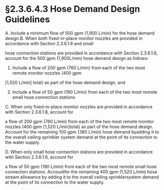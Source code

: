 # §2.3.6.4.3 Hose Demand Design Guidelines



A. Include a minimum flow of 500 gpm (1,900 L/min) for the hose demand design.B. When both fixed-in-place monitor nozzles are provided in accordance with Section 2.3.6.1.8 and small

hose connection stations are provided in accordance with Section 2.3.6.1.6, account for the 500 gpm (1,900L/min) hose demand design as follows:

1. Include a flow of 200 gpm (760 L/min) from each of the two most remote monitor nozzles (400 gpm

[1,520 L/min] total) as part of the hose demand design, and

2. Include a flow of 50 gpm (190 L/min) from each of the two most remote small hose connection stations

C. When only fixed-in-place monitor nozzles are provided in accordance with Section 2.3.6.1.8, account for

a flow of 200 gpm (760 L/min) from each of the two most remote monitor nozzles (400 gpm [1,520 L/min]total) as part of the hose demand design. Account for the remaining 100 gpm (380 L/min) hose demand byadding it to the overall ceiling sprinkler system demand at the point of its connection to the water supply.

D. When only small hose connection stations are provided in accordance with Section 2.3.6.1.6, account for

a flow of 50 gpm (190 L/min) from each of the two most remote small hose connection stations. Accountfor the remaining 400 gpm (1,520 L/min) hose stream allowance by adding it to the overall ceiling sprinklersystem demand at the point of its connection to the water supply.